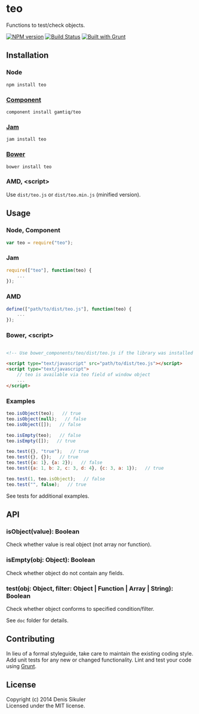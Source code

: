 # teo

Functions to test/check objects.

[![NPM version](https://badge.fury.io/js/teo.png)](http://badge.fury.io/js/teo)
[![Build Status](https://secure.travis-ci.org/gamtiq/teo.png?branch=master)](http://travis-ci.org/gamtiq/teo)
[![Built with Grunt](https://cdn.gruntjs.com/builtwith.png)](http://gruntjs.com/)

## Installation

### Node

    npm install teo

### [Component](https://github.com/component/component)

    component install gamtiq/teo

### [Jam](http://jamjs.org)

    jam install teo

### [Bower](http://bower.io)

    bower install teo

### AMD, &lt;script&gt;

Use `dist/teo.js` or `dist/teo.min.js` (minified version).

## Usage

### Node, Component

```js
var teo = require("teo");
```

### Jam

```js
require(["teo"], function(teo) {
    ...
});
```

### AMD

```js
define(["path/to/dist/teo.js"], function(teo) {
    ...
});
```

### Bower, &lt;script&gt;

```html

<!-- Use bower_components/teo/dist/teo.js if the library was installed by Bower -->

<script type="text/javascript" src="path/to/dist/teo.js"></script>
<script type="text/javascript">
    // teo is available via teo field of window object
    ...
</script>
```

### Examples

```js
teo.isObject(teo);   // true
teo.isObject(null);   // false
teo.isObject([]);   // false

teo.isEmpty(teo);   // false
teo.isEmpty([]);   // true

teo.test({}, "true");   // true
teo.test({}, {});   // true
teo.test({a: 1}, {a: 2});   // false
teo.test({a: 1, b: 2, c: 3, d: 4}, {c: 3, a: 1});   // true

teo.test(1, teo.isObject);   // false
teo.test("", false);   // true
```

See tests for additional examples.

## API

### isObject(value): Boolean

Check whether value is real object (not array nor function).

### isEmpty(obj: Object): Boolean

Check whether object do not contain any fields.

### test(obj: Object, filter: Object | Function | Array | String): Boolean

Check whether object conforms to specified condition/filter.

See `doc` folder for details.


## Contributing
In lieu of a formal styleguide, take care to maintain the existing coding style.
Add unit tests for any new or changed functionality.
Lint and test your code using [Grunt](http://gruntjs.com/).

## License
Copyright (c) 2014 Denis Sikuler  
Licensed under the MIT license.
